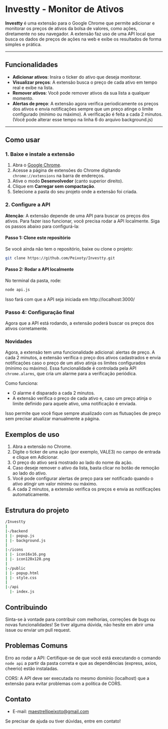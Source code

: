 # Investty - Monitor de Ativos

**Investty** é uma extensão para o Google Chrome que permite adicionar e monitorar os preços de ativos da bolsa de valores, como ações, diretamente no seu navegador. A extensão faz uso de uma API local que busca os dados de preços de ações na web e exibe os resultados de forma simples e prática.

---

## Funcionalidades

- **Adicionar ativos**: Insira o ticker do ativo que deseja monitorar.
- **Visualizar preços**: A extensão busca o preço de cada ativo em tempo real e exibe na lista.
- **Remover ativos**: Você pode remover ativos da sua lista a qualquer momento.
- **Alertas de preço**: A extensão agora verifica periodicamente os preços dos ativos e envia notificações sempre que um preço atinge o limite configurado (mínimo ou máximo). A verificação é feita a cada 2 minutos. (Você pode alterar esse tempo na linha 6 do arquivo background.js)
  
---

## Como usar

### 1. Baixe e instale a extensão

1. Abra o [Google Chrome](https://www.google.com/chrome/).
2. Acesse a página de extensões do Chrome digitando `chrome://extensions` na barra de endereços.
3. Ative o modo **Desenvolvedor** (canto superior direito).
4. Clique em **Carregar sem compactação**.
5. Selecione a pasta do seu projeto onde a extensão foi criada.

### 2. Configure a API

**Atenção**: A extensão depende de uma API para buscar os preços dos ativos. Para fazer isso funcionar, você precisa rodar a API localmente. Siga os passos abaixo para configurá-la:

#### Passo 1: Clone este repositório

Se você ainda não tem o repositório, baixe ou clone o projeto:

```bash
git clone https://github.com/Peixoty/Investty.git
```
#### Passo 2: Rodar a API localmente
No terminal da pasta, rode:
```bash
node api.js
```
Isso fará com que a API seja iniciada em http://localhost:3000/

### Passo 4: Configuração final
Agora que a API está rodando, a extensão poderá buscar os preços dos ativos corretamente.

### Novidades
Agora, a extensão tem uma funcionalidade adicional: alertas de preço. A cada 2 minutos, a extensão verifica o preço dos ativos cadastrados e envia notificações caso o preço de um ativo atinja os limites configurados (mínimo ou máximo). Essa funcionalidade é controlada pela API ```chrome.alarms```, que cria um alarme para a verificação periódica.

Como funciona:

- O alarme é disparado a cada 2 minutos.
- A extensão verifica o preço de cada ativo e, caso um preço atinja o limite definido para aquele ativo, uma notificação é enviada.

Isso permite que você fique sempre atualizado com as flutuações de preço sem precisar atualizar manualmente a página.
## Exemplos de uso
1. Abra a extensão no Chrome.
2. Digite o ticker de uma ação (por exemplo, VALE3) no campo de entrada e clique em Adicionar.
3. O preço do ativo será mostrado ao lado do nome da ação.
4. Caso deseje remover o ativo da lista, basta clicar no botão de remoção ao lado do ativo.
5. Você pode configurar alertas de preço para ser notificado quando o ativo atingir um valor mínimo ou máximo.
6. A cada 2 minutos, a extensão verifica os preços e envia as notificações automaticamente.


## Estrutura do projeto
```bash
/Investty
|
|-/backend
| |- popup.js
| |- background.js
|
|-/icons
| |- icon16x16.png
| |- icon128x128.png
|
|-/public
| |- popup.html
| |- style.css
|
|-/api
  |- index.js
```

## Contribuindo
Sinta-se à vontade para contribuir com melhorias, correções de bugs ou novas funcionalidades! Se tiver alguma dúvida, não hesite em abrir uma issue ou enviar um pull request.

## Problemas Comuns
Erro ao rodar a API: Certifique-se de que você está executando o comando ```node api``` a partir da pasta correta e que as dependências (express, axios, cheerio) estão instaladas.

CORS: A API deve ser executada no mesmo domínio (localhost) que a extensão para evitar problemas com a política de CORS.

## Contato
- E-mail: maestrellipeixoto@gmail.com

Se precisar de ajuda ou tiver dúvidas, entre em contato!

